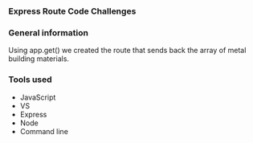 ### Express Route Code Challenges

### General information

Using app.get() we created the route that sends back the array of metal building materials.

### Tools used 

+ JavaScript
+ VS
+ Express
+ Node
+ Command line
